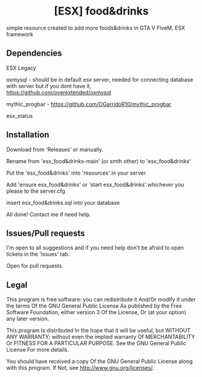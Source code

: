 <h1 align='center'>[ESX] food&drinks </a></h1><p align='center'>

simple resource created to add more foods&drinks in GTA V FiveM, ESX framework

## Dependencies
ESX Legacy

oxmysql - should be in default esx server, needed for connecting database with server but if you dont have it, https://github.com/overextended/oxmysql

mythic_progbar - https://github.com/OGarridoR10/mythic_progbar

esx_status

## Installation
Download from 'Releases' or manually.

Rename from 'esx_food&drinks-main' (or smth other) to 'esx_food&drinks' 

Put the 'esx_food&drinks' into 'resources' in your server.

Add 'ensure esx_food&drinks' or 'start esx_food&drinks' whichever you please to the server.cfg

insert esx_food&drinks.sql into your database

All done! Contact me if need help.

## Issues/Pull requests
I'm open to all suggestions and if you need help don't be afraid to open tickets in the 'Issues' tab.

Open for pull requests.

## Legal

This program Is free software: you can redistribute it And/Or modify it under the terms Of the GNU General Public License As published by the Free Software Foundation, either version 3 Of the License, Or (at your option) any later version.

This program Is distributed In the hope that it will be useful, but WITHOUT ANY WARRANTY; without even the implied warranty Of MERCHANTABILITY Or FITNESS FOR A PARTICULAR PURPOSE. See the GNU General Public License For more details.

You should have received a copy Of the GNU General Public License along with this program. If Not, see <http://www.gnu.org/licenses/>.
